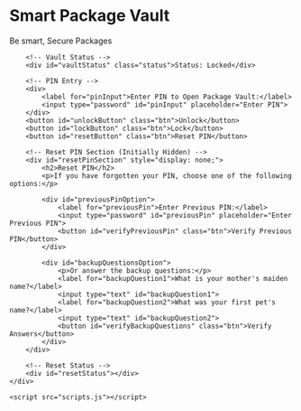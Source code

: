 <!DOCTYPE html>
<html lang="en">
<head>
    <meta charset="UTF-8">
    <meta name="viewport" content="width=device-width, initial-scale=1.0">
    <title>Smart Package Vault</title>
    <link rel="stylesheet" href="styles.css">
</head>
<body>
    <div class="container">
        <h1>Smart Package Vault</h1>
        <p>Be smart, Secure Packages</p>

        <!-- Vault Status -->
        <div id="vaultStatus" class="status">Status: Locked</div>

        <!-- PIN Entry -->
        <div>
            <label for="pinInput">Enter PIN to Open Package Vault:</label>
            <input type="password" id="pinInput" placeholder="Enter PIN">
        </div>
        <button id="unlockButton" class="btn">Unlock</button>
        <button id="lockButton" class="btn">Lock</button>
        <button id="resetButton" class="btn">Reset PIN</button>

        <!-- Reset PIN Section (Initially Hidden) -->
        <div id="resetPinSection" style="display: none;">
            <h2>Reset PIN</h2>
            <p>If you have forgotten your PIN, choose one of the following options:</p>

            <div id="previousPinOption">
                <label for="previousPin">Enter Previous PIN:</label>
                <input type="password" id="previousPin" placeholder="Enter Previous PIN">
                <button id="verifyPreviousPin" class="btn">Verify Previous PIN</button>
            </div>

            <div id="backupQuestionsOption">
                <p>Or answer the backup questions:</p>
                <label for="backupQuestion1">What is your mother's maiden name?</label>
                <input type="text" id="backupQuestion1">
                <label for="backupQuestion2">What was your first pet's name?</label>
                <input type="text" id="backupQuestion2">
                <button id="verifyBackupQuestions" class="btn">Verify Answers</button>
            </div>
        </div>

        <!-- Reset Status -->
        <div id="resetStatus"></div>
    </div>

    <script src="scripts.js"></script>
</body>
</html>
